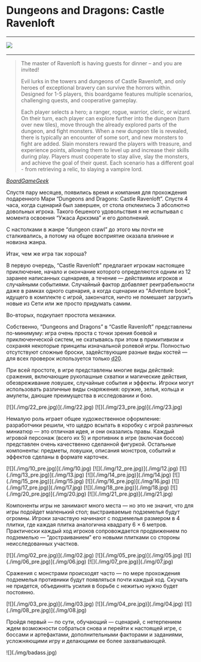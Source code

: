 # Dungeons and Dragons: Castle Ravenloft

* * *
![](/2015/02/02/dnd-castle-ravenloft/img/cover.jpg)
* * *

> The master of Ravenloft is having guests for dinner – and you are invited!
> 
> Evil lurks in the towers and dungeons of Castle Ravenloft, and only heroes of exceptional bravery can survive the horrors within. Designed for 1-5 players, this boardgame features multiple scenarios, challenging quests, and cooperative gameplay.
> 
> Each player selects a hero; a ranger, rogue, warrior, cleric, or wizard. On their turn, each player can explore further into the dungeon (turn over new tiles), move through the already explored parts of the dungeon, and fight monsters. When a new dungeon tile is revealed, there is typically an encounter of some sort, and new monsters to fight are added. Slain monsters reward the players with treasure, and experience points, allowing them to level up and increase their skills during play. Players must cooperate to stay alive, slay the monsters, and achieve the goal of their quest. Each scenario has a different goal - from retrieving a relic, to slaying a vampire lord.

<cite>[BoardGameGeek](https://boardgamegeek.com/boardgame/59946/dungeons-dragons-castle-ravenloft-board-game)</cite>

Спустя пару месяцев, появились время и компания для прохождения подаренного Мари “Dungeons and Dragons: Castle Ravenloft”. Спустя 4 часа, когда сценарий был завершен, от стола отклеились 3 абсолютно довольных игрока. Такого бешеного удовольствия я не испытывал с момента освоения “Ужаса Аркхэма” и его дополнений.

С настолками в жанре “dungeon crawl” до этого мы почти не сталкивались, а потому на общее восприятие оказала влияние и новизна жанра.

Итак, чем же игра так хороша?

В первую очередь, “Castle Ravenloft” предлагает игрокам настоящее приключение, начало и окончание которого определяются одним из 12 заранее написанных сценариев, а течение — действиями игроков и случайными событиями. Случайный фактор добавляет реиграбельности даже в рамках одного сценария, а когда сценарии из “Adventure book”, идущего в комплекте с игрой, закончатся, ничто не помешает загрузить новые из Сети или же просто придумать самим.

Во-вторых, подкупает простота механики.

Собственно, “Dungeons and Dragons” в “Castle Ravenloft” представлены по-минимуму: игра очень проста с точки зрения боевой и приключенческой систем, не скатываясь при этом в примитивизм и сохраняя некоторые принципы изначальной ролевой игры. Полностью отсутствуют сложные броски, задействующие разные виды костей — для всех проверок используется только <abbr title="20-гранная игровая кость">d20</abbr>.

При всей простоте, в игре представлены многие виды действий: сражения, включающие рукопашные схватки и магические действия, обезвреживание ловушек, случайные события и эффекты. Игроки могут использовать различные виды снаряжения: оружие, зелья, кольца и амулеты, дающие преимущества в исследовании и бою.

<span class="gallery-2">
[![](./img/22_pre.jpg)](./img/22.jpg)
[![](./img/23_pre.jpg)](./img/23.jpg)
</span>

Немалую роль играет общее художественное оформление: разработчики решили, что щедро всыпать в коробку с игрой различных миниатюр — это отличная идея, и они оказались правы. Каждый игровой персонаж (всего их 5) и противник в игре (включая боссов) представлен очень качественно сделанной фигуркой. Остальные компоненты: предметы, ловушки, описания монстров, событий и эффектов сделаны в формате карточек.

<span class="gallery-4">
[![](./img/10_pre.jpg)](./img/10.jpg)
[![](./img/12_pre.jpg)](./img/12.jpg)
[![](./img/13_pre.jpg)](./img/13.jpg)
[![](./img/14_pre.jpg)](./img/14.jpg)
</span>

<span class="gallery-4">
[![](./img/15_pre.jpg)](./img/15.jpg)
[![](./img/16_pre.jpg)](./img/16.jpg)
[![](./img/17_pre.jpg)](./img/17.jpg)
[![](./img/18_pre.jpg)](./img/18.jpg)
</span>

<span class="gallery-2">
[![](./img/20_pre.jpg)](./img/20.jpg)
[![](./img/21_pre.jpg)](./img/21.jpg)
</span>

Компоненты игры не занимают много места — но это не значит, что для игры подойдет маленький стол; выстраиваемые подземелья будут огромны. Игроки зачаствую начинают с подземелья размером в 4 плитки, где каждая плитка аналогична квадрату 6 × 6 метров. Практически каждый ход игроков сопровождается продвижением по подземелью — “достраиванием” его новыми плитками со стороны неисследованных участков.

<span class="gallery-2">
[![](./img/02_pre.jpg)](./img/02.jpg)
[![](./img/05_pre.jpg)](./img/05.jpg)
</span>

<span class="gallery-2">
[![](./img/06_pre.jpg)](./img/06.jpg)
[![](./img/07_pre.jpg)](./img/07.jpg)
</span>

Сражения с монстрами происходят часто — по мере прохождения подземелья противники будут появляться почти каждый ход. Скучать не придется, объединять усилия в борьбе с нежитью нужно будет постоянно.

<span class="gallery-2">
[![](./img/03_pre.jpg)](./img/03.jpg)
[![](./img/04_pre.jpg)](./img/04.jpg)
</span>

<span class="gallery-1">
[![](./img/08_pre.jpg)](./img/08.jpg)
</span>

Пройдя первый — по сути, обучающий — сценарий, с нетерпением ждем возможности собраться снова и перейти к настоящей игре, с боссами и артефактами, дополнительными факторами и заданиями, усложняющими игру и делающими ее более захватывающей.

<span class="gallery-1">
![](./img/badass.jpg)
</span>